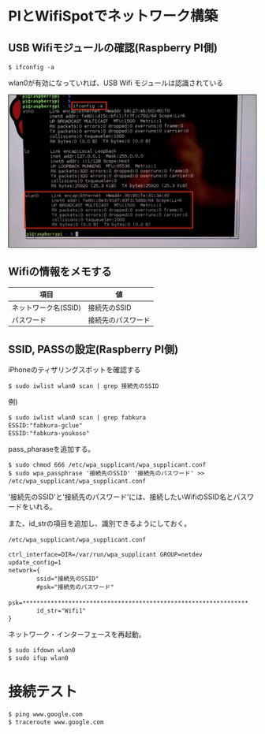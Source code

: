 # PIとWifiSpotでネットワーク構築

## USB Wifiモジュールの確認(Raspberry PI側)

```shell
$ ifconfig -a
```

wlan0が有効になっていれば、USB Wifi モジュールは認識されている

![](/img/dev/pi/pi101.png)

## Wifiの情報をメモする

| 項目 | 値 |
| -- | -- |
| ネットワーク名(SSID) | 接続先のSSID |
| パスワード | 接続先のパスワード |

## SSID, PASSの設定(Raspberry PI側)

iPhoneのティザリングスポットを確認する

```shell
$ sudo iwlist wlan0 scan | grep 接続先のSSID
```

例) 

```shell
$ sudo iwlist wlan0 scan | grep fabkura
ESSID:"fabkura-gclue"
ESSID:"fabkura-youkoso"
```

pass_pharaseを追加する。    

```shell    
$ sudo chmod 666 /etc/wpa_supplicant/wpa_supplicant.conf
$ sudo wpa_passphrase '接続先のSSID' '接続先のパスワード' >> /etc/wpa_supplicant/wpa_supplicant.conf
```

'接続先のSSID'と'接続先のパスワード'には、接続したいWifiのSSID名とパスワードをいれる。

また、id_strの項目を追加し、識別できるようにしておく。

`/etc/wpa_supplicant/wpa_supplicant.conf`
```
ctrl_interface=DIR=/var/run/wpa_supplicant GROUP=netdev
update_config=1
network={
        ssid="接続先のSSID"
        #psk="接続先のパスワード"
        psk=****************************************************************
        id_str="Wifi1"
}
```

ネットワーク・インターフェースを再起動。

```shell
$ sudo ifdown wlan0
$ sudo ifup wlan0
```

# 接続テスト

```shell
$ ping www.google.com
$ traceroute www.google.com
```